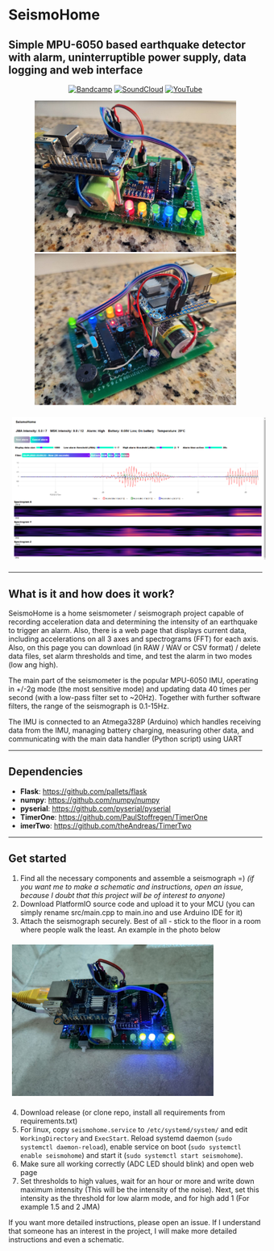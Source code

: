 # SeismoHome
## Simple MPU-6050 based earthquake detector with alarm, uninterruptible power supply, data logging and web interface

<div style="width:100%;text-align:center;">
   <p>
      <a href="https://f3rni.bandcamp.com"><img alt="Bandcamp" src="https://img.shields.io/badge/-Bandcamp-cyan" ></a>
      <a href="https://soundcloud.com/f3rni"><img alt="SoundCloud" src="https://img.shields.io/badge/-SoundCloud-orange" ></a>
      <a href="https://www.youtube.com/@F3RNI"><img alt="YouTube" src="https://img.shields.io/badge/-YouTube-red" ></a>
   </p>
</div>

<div style="width:100%;text-align:center;">
    <p align="center">
        <img src="device_photo_1.jpg" alt="Seismograph photo 1" width="auto" height="300">
        <img src="device_photo_2.jpg" alt="Seismograph photo 2" width="auto" height="300">
    </p>
</div>

<div style="content: ''; clear: both; display: table;">
   <img src="web_screenshot.png" alt="Web page screenshot" style="width:100%; padding: 0.5em;">
</div>

----------

## What is it and how does it work?

SeismoHome is a home seismometer / seismograph project capable of recording acceleration data and determining the intensity of an earthquake to trigger an alarm.
Also, there is a web page that displays current data, including accelerations on all 3 axes and spectrograms (FFT) for each axis. Also, on this page you can download (in RAW / WAV or CSV format) / delete data files, set alarm thresholds and time, and test the alarm in two modes (low ang high).

The main part of the seismometer is the popular MPU-6050 IMU, operating in +/-2g mode (the most sensitive mode) and updating data 40 times per second (with a low-pass filter set to ~20Hz).
Together with further software filters, the range of the seismograph is 0.1-15Hz.

The IMU is connected to an Atmega328P (Arduino) which handles receiving data from the IMU, managing battery charging, measuring other data, and communicating with the main data handler (Python script) using UART



----------

## Dependencies

- **Flask**: https://github.com/pallets/flask
- **numpy**: https://github.com/numpy/numpy
- **pyserial**: https://github.com/pyserial/pyserial
- **TimerOne**: https://github.com/PaulStoffregen/TimerOne
- **imerTwo**: https://github.com/theAndreas/TimerTwo

----------

## Get started

1. Find all the necessary components and assemble a seismograph =) *(if you want me to make a schematic and instructions, open an issue, because I doubt that this project will be of interest to anyone)*
2. Download PlatformIO source code and upload it to your MCU (you can simply rename src/main.cpp to main.ino and use Arduino IDE for it)
3. Attach the seismograph securely. Best of all - stick to the floor in a room where people walk the least. An example in the photo below


<img src="device_photo_3.jpg" alt="The seismograph is hot-glued to the floor" style="height: 300px; width: auto; padding: 0.5em;">

4. Download release (or clone repo, install all requirements from requirements.txt)
5. For linux, copy `seismohome.service` to `/etc/systemd/system/` and edit `WorkingDirectory` and `ExecStart`. Reload systemd daemon (`sudo systemctl daemon-reload`), enable service on boot (`sudo systemctl enable seismohome`) and start it (`sudo systemctl start seismohome`).
6. Make sure all working correctly (ADC LED should blink) and open web page
7. Set thresholds to high values, wait for an hour or more and write down maximum intensity (This will be the intensity of the noise). Next, set this intensity as the threshold for low alarm mode, and for high add 1 (For example 1.5 and 2 JMA)

If you want more detailed instructions, please open an issue. If I understand that someone has an interest in the project, I will make more detailed instructions and even a schematic.
